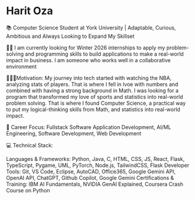 # Harit Oza
📚 Computer Science Student at York University | Adaptable, Curious, Ambitious and Always Looking to Expand My Skillset

🕵️‍♀️ I am currently looking for Winter 2026 internships to apply my problem-solving and programming skills to build applications to make a real-world impact in business. I am someone who works well in a collaborative environment

💯🔥🎯Motivation: My journey into tech started with watching the NBA, analyzing stats of players. That is where I fell in lvoe with numbers and combined with having a strong background in Math. I was looking for a program that transformed my love of sports and statistics into real-world problem solving. That is where I found Computer Science, a practical way to put my logical-thinking skills from Math, and statistics into real-world impact.

🎯 Career Focus: Fullstack Software Application Development, AI/ML Engineering, Software Development, Web Development

💻 Technical Stack:

Languages & Frameworks: Python, Java, C, HTML, CSS, JS, React, Flask, TypeScript, Pygame, UML, PyTorch, Node.js, TailwindCSS, Flask Developer Tools: Git, VS Code, Eclipse, AutoCAD, Office365, Google Gemini API, OpenAI API, ChatGPT, Github Copilot, Google Gemini Certifications & Training: IBM AI Fundamentals, NVIDIA GenAI Explained, Coursera Crash Course on Python
